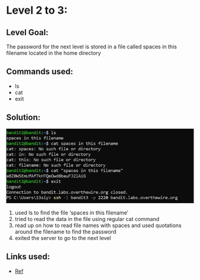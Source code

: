 # Level 2 to 3:
## Level Goal:
The password for the next level is stored in a file called spaces in this filename located in the home directory

## Commands used:
- ls
- cat
- exit

## Solution:
![](./images/2.jpg)
1. used ls to find the file ‘spaces in this filename’
2. tried to read the data in the file using regular cat command
3. read up on how to read file names with spaces and used quotations around the filename to find the password
4. exited the server to go to the next level

## Links used:
- [Ref](https://linuxhandbook.com/filename-spaces-linux/#:~:text=Read%20a%20file%20with%20spaces%20in%20filename&text=Basically%2C%20you%20put%20a%20%5C%20before,quotes%20instead%20of%20double%20quotes.&text=Single%20quotes%20ignore%20any%20special%20characters.)
